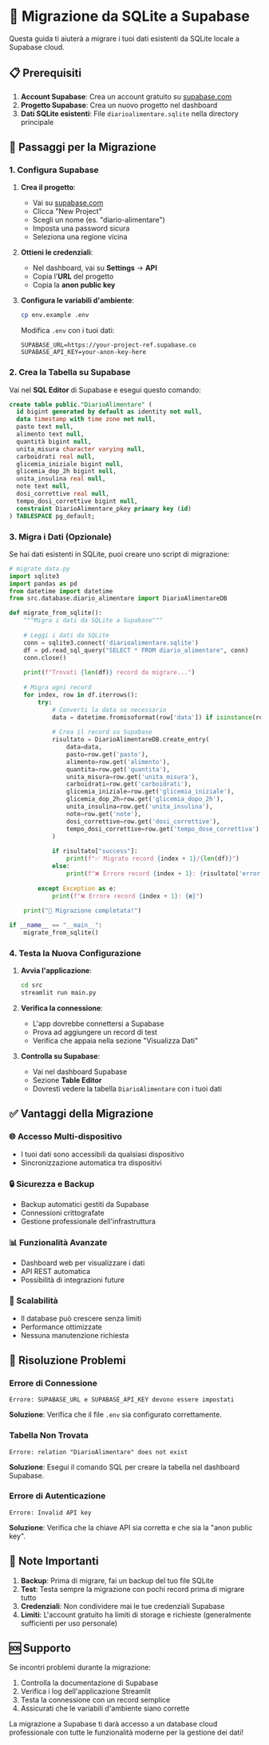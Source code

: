 # 🔄 Migrazione da SQLite a Supabase

Questa guida ti aiuterà a migrare i tuoi dati esistenti da SQLite locale a Supabase cloud.

## 📋 Prerequisiti

1. **Account Supabase**: Crea un account gratuito su [supabase.com](https://supabase.com)
2. **Progetto Supabase**: Crea un nuovo progetto nel dashboard
3. **Dati SQLite esistenti**: File `diarioalimentare.sqlite` nella directory principale

## 🚀 Passaggi per la Migrazione

### 1. Configura Supabase

1. **Crea il progetto**:
   - Vai su [supabase.com](https://supabase.com)
   - Clicca "New Project"
   - Scegli un nome (es. "diario-alimentare")
   - Imposta una password sicura
   - Seleziona una regione vicina

2. **Ottieni le credenziali**:
   - Nel dashboard, vai su **Settings** → **API**
   - Copia l'**URL** del progetto
   - Copia la **anon public key**

3. **Configura le variabili d'ambiente**:
   ```bash
   cp env.example .env
   ```
   
   Modifica `.env` con i tuoi dati:
   ```env
   SUPABASE_URL=https://your-project-ref.supabase.co
   SUPABASE_API_KEY=your-anon-key-here
   ```

### 2. Crea la Tabella su Supabase

Vai nel **SQL Editor** di Supabase e esegui questo comando:

```sql
create table public."DiarioAlimentare" (
  id bigint generated by default as identity not null,
  data timestamp with time zone not null,
  pasto text null,
  alimento text null,
  quantità bigint null,
  unita_misura character varying null,
  carboidrati real null,
  glicemia_iniziale bigint null,
  glicemia_dop_2h bigint null,
  unita_insulina real null,
  note text null,
  dosi_correttive real null,
  tempo_dosi_correttive bigint null,
  constraint DiarioAlimentare_pkey primary key (id)
) TABLESPACE pg_default;
```

### 3. Migra i Dati (Opzionale)

Se hai dati esistenti in SQLite, puoi creare uno script di migrazione:

```python
# migrate_data.py
import sqlite3
import pandas as pd
from datetime import datetime
from src.database.diario_alimentare import DiarioAlimentareDB

def migrate_from_sqlite():
    """Migra i dati da SQLite a Supabase"""
    
    # Leggi i dati da SQLite
    conn = sqlite3.connect('diarioalimentare.sqlite')
    df = pd.read_sql_query("SELECT * FROM diario_alimentare", conn)
    conn.close()
    
    print(f"Trovati {len(df)} record da migrare...")
    
    # Migra ogni record
    for index, row in df.iterrows():
        try:
            # Converti la data se necessario
            data = datetime.fromisoformat(row['data']) if isinstance(row['data'], str) else row['data']
            
            # Crea il record su Supabase
            risultato = DiarioAlimentareDB.create_entry(
                data=data,
                pasto=row.get('pasto'),
                alimento=row.get('alimento'),
                quantita=row.get('quantita'),
                unita_misura=row.get('unita_misura'),
                carboidrati=row.get('carboidrati'),
                glicemia_iniziale=row.get('glicemia_iniziale'),
                glicemia_dop_2h=row.get('glicemia_dopo_2h'),
                unita_insulina=row.get('unita_insulina'),
                note=row.get('note'),
                dosi_correttive=row.get('dosi_correttive'),
                tempo_dosi_correttive=row.get('tempo_dose_correttiva')
            )
            
            if risultato["success"]:
                print(f"✅ Migrato record {index + 1}/{len(df)}")
            else:
                print(f"❌ Errore record {index + 1}: {risultato['error']}")
                
        except Exception as e:
            print(f"❌ Errore record {index + 1}: {e}")
    
    print("🎉 Migrazione completata!")

if __name__ == "__main__":
    migrate_from_sqlite()
```

### 4. Testa la Nuova Configurazione

1. **Avvia l'applicazione**:
   ```bash
   cd src
   streamlit run main.py
   ```

2. **Verifica la connessione**:
   - L'app dovrebbe connettersi a Supabase
   - Prova ad aggiungere un record di test
   - Verifica che appaia nella sezione "Visualizza Dati"

3. **Controlla su Supabase**:
   - Vai nel dashboard Supabase
   - Sezione **Table Editor**
   - Dovresti vedere la tabella `DiarioAlimentare` con i tuoi dati

## ✅ Vantaggi della Migrazione

### 🌐 Accesso Multi-dispositivo
- I tuoi dati sono accessibili da qualsiasi dispositivo
- Sincronizzazione automatica tra dispositivi

### 🔒 Sicurezza e Backup
- Backup automatici gestiti da Supabase
- Connessioni crittografate
- Gestione professionale dell'infrastruttura

### 📊 Funzionalità Avanzate
- Dashboard web per visualizzare i dati
- API REST automatica
- Possibilità di integrazioni future

### 🚀 Scalabilità
- Il database può crescere senza limiti
- Performance ottimizzate
- Nessuna manutenzione richiesta

## 🔧 Risoluzione Problemi

### Errore di Connessione
```
Errore: SUPABASE_URL e SUPABASE_API_KEY devono essere impostati
```
**Soluzione**: Verifica che il file `.env` sia configurato correttamente.

### Tabella Non Trovata
```
Errore: relation "DiarioAlimentare" does not exist
```
**Soluzione**: Esegui il comando SQL per creare la tabella nel dashboard Supabase.

### Errore di Autenticazione
```
Errore: Invalid API key
```
**Soluzione**: Verifica che la chiave API sia corretta e che sia la "anon public key".

## 📝 Note Importanti

1. **Backup**: Prima di migrare, fai un backup del tuo file SQLite
2. **Test**: Testa sempre la migrazione con pochi record prima di migrare tutto
3. **Credenziali**: Non condividere mai le tue credenziali Supabase
4. **Limiti**: L'account gratuito ha limiti di storage e richieste (generalmente sufficienti per uso personale)

## 🆘 Supporto

Se incontri problemi durante la migrazione:

1. Controlla la documentazione di Supabase
2. Verifica i log dell'applicazione Streamlit
3. Testa la connessione con un record semplice
4. Assicurati che le variabili d'ambiente siano corrette

La migrazione a Supabase ti darà accesso a un database cloud professionale con tutte le funzionalità moderne per la gestione dei dati! 